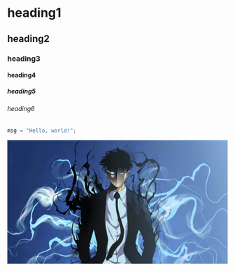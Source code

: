 # heading1
## heading2
### heading3
#### heading4
##### heading5
###### heading6

``` python
msg = "Hello, world!";
```

![Image of Solo](solo.png)


